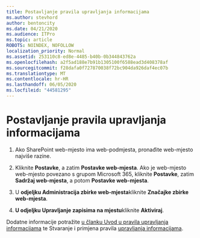```yaml
---
title: Postavljanje pravila upravljanja informacijama
ms.author: stevhord
author: bentoncity
ms.date: 04/21/2020
ms.audience: ITPro
ms.topic: article
ROBOTS: NOINDEX, NOFOLLOW
localization_priority: Normal
ms.assetid: 253110c8-ed8e-4485-b40b-0b344843762a
ms.openlocfilehash: a2f5ad188e7b91b1305100f6588ead3d408378af
ms.sourcegitcommit: f28dafa0f727870038f72bc904da926daf4ec07b
ms.translationtype: MT
ms.contentlocale: hr-HR
ms.lasthandoff: 06/05/2020
ms.locfileid: "44581295"
---
```

# <a name="set-up-information-management-policies"></a>Postavljanje pravila upravljanja informacijama

1. Ako SharePoint web-mjesto ima web-podmjesta, pronađite web-mjesto najviše razine.
    
2. Kliknite **Postavke**, a zatim **Postavke web-mjesta**. Ako je web-mjesto web-mjesto povezano s grupom Microsoft 365, kliknite **Postavke**, zatim **Sadržaj web-mjesta**, a potom **Postavke web-mjesta**.
    
3. U **odjeljku Administracija zbirke web-mjesta**kliknite **Značajke zbirke web-mjesta**.
    
4. **U odjeljku Upravljanje zapisima na mjestu**kliknite **Aktiviraj**.
    
Dodatne informacije potražite [u članku Uvod u pravila upravljanja informacijama](https://go.microsoft.com/fwlink/?linkid=404239) te Stvaranje i primjena pravila [upravljanja informacijama](https://go.microsoft.com/fwlink/?linkid=2003916).
  

